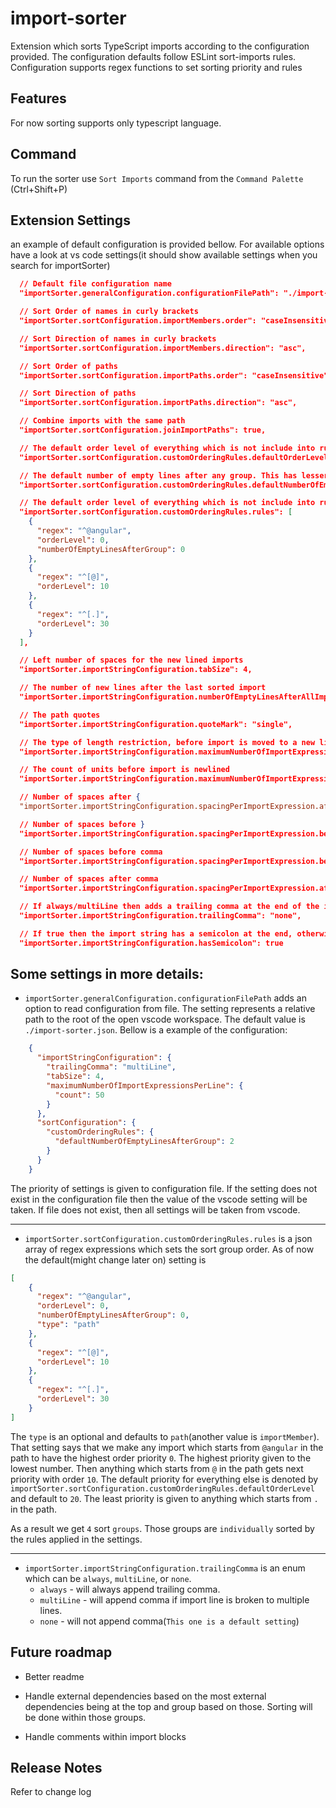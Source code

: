 # import-sorter
Extension which sorts TypeScript imports according to the configuration provided. The configuration defaults follow ESLint sort-imports rules.
Configuration supports regex functions to set sorting priority and rules

## Features
For now sorting supports only typescript language.

## Command
To run the sorter use `Sort Imports` command from the `Command Palette` (Ctrl+Shift+P)

## Extension Settings
an example of default configuration is provided bellow. For available options have a look at vs code settings(it should show available settings when you search for importSorter)
```json
  // Default file configuration name
  "importSorter.generalConfiguration.configurationFilePath": "./import-sorter.json",

  // Sort Order of names in curly brackets
  "importSorter.sortConfiguration.importMembers.order": "caseInsensitive",

  // Sort Direction of names in curly brackets
  "importSorter.sortConfiguration.importMembers.direction": "asc",

  // Sort Order of paths
  "importSorter.sortConfiguration.importPaths.order": "caseInsensitive",

  // Sort Direction of paths
  "importSorter.sortConfiguration.importPaths.direction": "asc",

  // Combine imports with the same path
  "importSorter.sortConfiguration.joinImportPaths": true,

  // The default order level of everything which is not include into rules
  "importSorter.sortConfiguration.customOrderingRules.defaultOrderLevel": 20,

  // The default number of empty lines after any group. This has lesser priority then empty lines in rules
  "importSorter.sortConfiguration.customOrderingRules.defaultNumberOfEmptyLinesAfterGroup": 1,

  // The default order level of everything which is not include into rules
  "importSorter.sortConfiguration.customOrderingRules.rules": [
    {
      "regex": "^@angular",
      "orderLevel": 0,
      "numberOfEmptyLinesAfterGroup": 0
    },
    {
      "regex": "^[@]",
      "orderLevel": 10
    },
    {
      "regex": "^[.]",
      "orderLevel": 30
    }
  ],

  // Left number of spaces for the new lined imports
  "importSorter.importStringConfiguration.tabSize": 4,

  // The number of new lines after the last sorted import
  "importSorter.importStringConfiguration.numberOfEmptyLinesAfterAllImports": 1,

  // The path quotes
  "importSorter.importStringConfiguration.quoteMark": "single",

  // The type of length restriction, before import is moved to a new line
  "importSorter.importStringConfiguration.maximumNumberOfImportExpressionsPerLine.type": "maxLineLength",

  // The count of units before import is newlined
  "importSorter.importStringConfiguration.maximumNumberOfImportExpressionsPerLine.count": 100,

  // Number of spaces after {
  "importSorter.importStringConfiguration.spacingPerImportExpression.afterStartingBracket": 1,

  // Number of spaces before }
  "importSorter.importStringConfiguration.spacingPerImportExpression.beforeEndingBracket": 1,

  // Number of spaces before comma
  "importSorter.importStringConfiguration.spacingPerImportExpression.beforeComma": 0,

  // Number of spaces after comma
  "importSorter.importStringConfiguration.spacingPerImportExpression.afterComma": 1,

  // If always/multiLine then adds a trailing comma at the end of the imports for 'single and multi' and 'multi-line' imports respectively. Default is none therefore no trailing comma
  "importSorter.importStringConfiguration.trailingComma": "none",

  // If true then the import string has a semicolon at the end, otherwise it will not be appended. Default is true
  "importSorter.importStringConfiguration.hasSemicolon": true
```
## Some settings in more details:
- `importSorter.generalConfiguration.configurationFilePath` adds an option to read configuration from file. The setting represents a relative path to the root of the open vscode workspace.
The default value is `./import-sorter.json`. Bellow is a example of the configuration:
```json
    {
      "importStringConfiguration": {
        "trailingComma": "multiLine",
        "tabSize": 4,
        "maximumNumberOfImportExpressionsPerLine": {
          "count": 50
        }
      },
      "sortConfiguration": {
        "customOrderingRules": {
          "defaultNumberOfEmptyLinesAfterGroup": 2
        }
      }
    }
```
The priority of settings is given to configuration file. If the setting does not exist in the configuration file then the value of the vscode setting will be taken. If file does not exist, then all settings will be taken from vscode.
******
-  `importSorter.sortConfiguration.customOrderingRules.rules` is a json array of regex expressions which sets the sort group order.
As of now the default(might change later on) setting is
```json
[
    {
      "regex": "^@angular",
      "orderLevel": 0,
      "numberOfEmptyLinesAfterGroup": 0,
      "type": "path"
    },
    {
      "regex": "^[@]",
      "orderLevel": 10
    },
    {
      "regex": "^[.]",
      "orderLevel": 30
    }
]
```
The `type` is an optional and defaults to `path`(another value is `importMember`). That setting says that we make any import which starts from `@angular` in the path to have the highest order priority `0`. The highest priority given to the lowest number. Then anything which starts from `@` in the path gets next priority with order `10`. The default priority for everything else is denoted by `importSorter.sortConfiguration.customOrderingRules.defaultOrderLevel` and default to `20`. The least priority is given to anything which starts from `.` in the path.

As a result we get `4` sort `groups`. Those groups are `individually` sorted by the rules applied in the settings.
******

- `importSorter.importStringConfiguration.trailingComma` is an enum which can be `always`, `multiLine`, or `none`.
  - `always` - will always append trailing comma.
  - `multiLine` - will append comma if import line is broken to multiple lines.
  - `none` - will not append comma(`This one is a default setting`)

## Future roadmap
- Better readme

- Handle external dependencies based on the most external dependencies being at the top and group based on those. Sorting will be done within those groups.

- Handle comments within import blocks

## Release Notes

Refer to change log